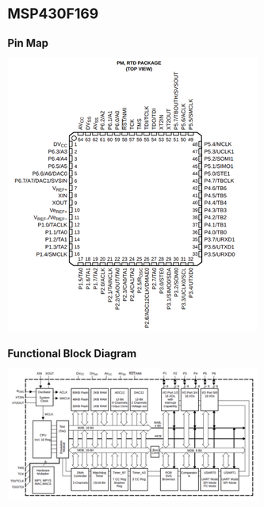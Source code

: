 # MSP430F169

## Pin Map

![](../../.gitbook/assets/pin_map_of_msp430f169.png)

## Functional Block Diagram

![](../../.gitbook/assets/functional_block_diagram_of_msp430f169.png)



